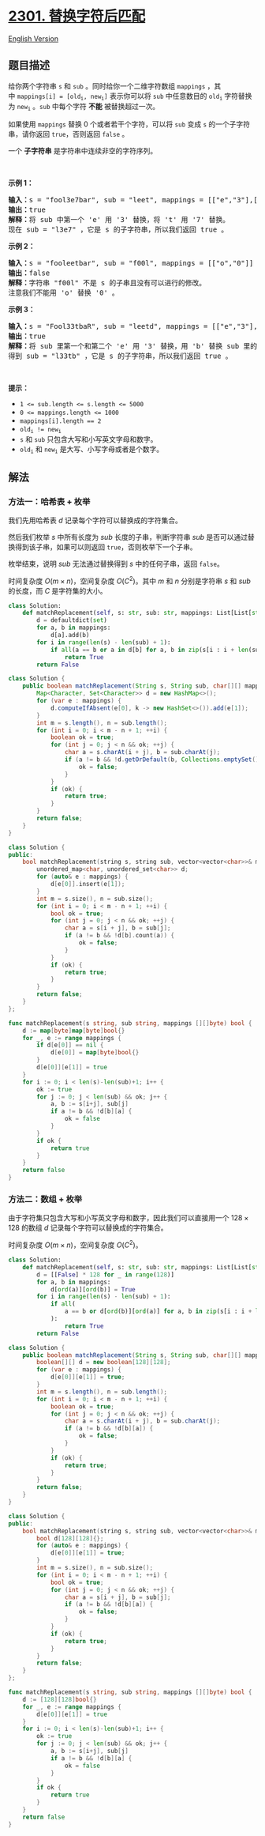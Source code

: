 # [2301. 替换字符后匹配](https://leetcode.cn/problems/match-substring-after-replacement)

[English Version](/solution/2300-2399/2301.Match%20Substring%20After%20Replacement/README_EN.md)

<!-- tags:数组,哈希表,字符串,字符串匹配 -->

## 题目描述

<!-- 这里写题目描述 -->

<p>给你两个字符串&nbsp;<code>s</code> 和&nbsp;<code>sub</code>&nbsp;。同时给你一个二维字符数组&nbsp;<code>mappings</code> ，其中&nbsp;<code>mappings[i] = [old<sub>i</sub>, new<sub>i</sub>]</code>&nbsp;表示你可以将&nbsp;<code>sub</code>&nbsp;中任意数目的&nbsp;<code>old<sub>i</sub></code>&nbsp;字符替换为&nbsp;<code>new<sub>i</sub></code>&nbsp;。<code>sub</code>&nbsp;中每个字符 <b>不能</b>&nbsp;被替换超过一次。</p>

<p>如果使用 <code>mappings</code>&nbsp;替换 0 个或者若干个字符，可以将 <code>sub</code>&nbsp;变成 <code>s</code>&nbsp;的一个子字符串，请你返回&nbsp;<code>true</code>，否则返回&nbsp;<code>false</code>&nbsp;。</p>

<p>一个 <strong>子字符串</strong>&nbsp;是字符串中连续非空的字符序列。</p>

<p>&nbsp;</p>

<p><strong>示例 1：</strong></p>

<pre>
<b>输入：</b>s = "fool3e7bar", sub = "leet", mappings = [["e","3"],["t","7"],["t","8"]]
<b>输出：</b>true
<b>解释：</b>将 sub 中第一个 'e' 用 '3' 替换，将 't' 用 '7' 替换。
现在 sub = "l3e7" ，它是 s 的子字符串，所以我们返回 true 。</pre>

<p><strong>示例 2：</strong></p>

<pre>
<b>输入：</b>s = "fooleetbar", sub = "f00l", mappings = [["o","0"]]
<b>输出：</b>false
<b>解释：</b>字符串 "f00l" 不是 s 的子串且没有可以进行的修改。
注意我们不能用 'o' 替换 '0' 。
</pre>

<p><strong>示例 3：</strong></p>

<pre>
<b>输入：</b>s = "Fool33tbaR", sub = "leetd", mappings = [["e","3"],["t","7"],["t","8"],["d","b"],["p","b"]]
<b>输出：</b>true
<b>解释：</b>将 sub 里第一个和第二个 'e' 用 '3' 替换，用 'b' 替换 sub 里的 'd' 。
得到 sub = "l33tb" ，它是 s 的子字符串，所以我们返回 true 。
</pre>

<p>&nbsp;</p>

<p><strong>提示：</strong></p>

<ul>
	<li><code>1 &lt;= sub.length &lt;= s.length &lt;= 5000</code></li>
	<li><code>0 &lt;= mappings.length &lt;= 1000</code></li>
	<li><code>mappings[i].length == 2</code></li>
	<li><code>old<sub>i</sub> != new<sub>i</sub></code></li>
	<li><code>s</code> 和&nbsp;<code>sub</code>&nbsp;只包含大写和小写英文字母和数字。</li>
	<li><code>old<sub>i</sub></code> 和&nbsp;<code>new<sub>i</sub></code>&nbsp;是大写、小写字母或者是个数字。</li>
</ul>

## 解法

### 方法一：哈希表 + 枚举

我们先用哈希表 $d$ 记录每个字符可以替换成的字符集合。

然后我们枚举 $s$ 中所有长度为 $sub$ 长度的子串，判断字符串 $sub$ 是否可以通过替换得到该子串，如果可以则返回 `true`，否则枚举下一个子串。

枚举结束，说明 $sub$ 无法通过替换得到 $s$ 中的任何子串，返回 `false`。

时间复杂度 $O(m \times n)$，空间复杂度 $O(C^2)$。其中 $m$ 和 $n$ 分别是字符串 $s$ 和 $sub$ 的长度，而 $C$ 是字符集的大小。

<!-- tabs:start -->

```python
class Solution:
    def matchReplacement(self, s: str, sub: str, mappings: List[List[str]]) -> bool:
        d = defaultdict(set)
        for a, b in mappings:
            d[a].add(b)
        for i in range(len(s) - len(sub) + 1):
            if all(a == b or a in d[b] for a, b in zip(s[i : i + len(sub)], sub)):
                return True
        return False
```

```java
class Solution {
    public boolean matchReplacement(String s, String sub, char[][] mappings) {
        Map<Character, Set<Character>> d = new HashMap<>();
        for (var e : mappings) {
            d.computeIfAbsent(e[0], k -> new HashSet<>()).add(e[1]);
        }
        int m = s.length(), n = sub.length();
        for (int i = 0; i < m - n + 1; ++i) {
            boolean ok = true;
            for (int j = 0; j < n && ok; ++j) {
                char a = s.charAt(i + j), b = sub.charAt(j);
                if (a != b && !d.getOrDefault(b, Collections.emptySet()).contains(a)) {
                    ok = false;
                }
            }
            if (ok) {
                return true;
            }
        }
        return false;
    }
}
```

```cpp
class Solution {
public:
    bool matchReplacement(string s, string sub, vector<vector<char>>& mappings) {
        unordered_map<char, unordered_set<char>> d;
        for (auto& e : mappings) {
            d[e[0]].insert(e[1]);
        }
        int m = s.size(), n = sub.size();
        for (int i = 0; i < m - n + 1; ++i) {
            bool ok = true;
            for (int j = 0; j < n && ok; ++j) {
                char a = s[i + j], b = sub[j];
                if (a != b && !d[b].count(a)) {
                    ok = false;
                }
            }
            if (ok) {
                return true;
            }
        }
        return false;
    }
};
```

```go
func matchReplacement(s string, sub string, mappings [][]byte) bool {
	d := map[byte]map[byte]bool{}
	for _, e := range mappings {
		if d[e[0]] == nil {
			d[e[0]] = map[byte]bool{}
		}
		d[e[0]][e[1]] = true
	}
	for i := 0; i < len(s)-len(sub)+1; i++ {
		ok := true
		for j := 0; j < len(sub) && ok; j++ {
			a, b := s[i+j], sub[j]
			if a != b && !d[b][a] {
				ok = false
			}
		}
		if ok {
			return true
		}
	}
	return false
}
```

<!-- tabs:end -->

### 方法二：数组 + 枚举

由于字符集只包含大写和小写英文字母和数字，因此我们可以直接用一个 $128 \times 128$ 的数组 $d$ 记录每个字符可以替换成的字符集合。

时间复杂度 $O(m \times n)$，空间复杂度 $O(C^2)$。

<!-- tabs:start -->

```python
class Solution:
    def matchReplacement(self, s: str, sub: str, mappings: List[List[str]]) -> bool:
        d = [[False] * 128 for _ in range(128)]
        for a, b in mappings:
            d[ord(a)][ord(b)] = True
        for i in range(len(s) - len(sub) + 1):
            if all(
                a == b or d[ord(b)][ord(a)] for a, b in zip(s[i : i + len(sub)], sub)
            ):
                return True
        return False
```

```java
class Solution {
    public boolean matchReplacement(String s, String sub, char[][] mappings) {
        boolean[][] d = new boolean[128][128];
        for (var e : mappings) {
            d[e[0]][e[1]] = true;
        }
        int m = s.length(), n = sub.length();
        for (int i = 0; i < m - n + 1; ++i) {
            boolean ok = true;
            for (int j = 0; j < n && ok; ++j) {
                char a = s.charAt(i + j), b = sub.charAt(j);
                if (a != b && !d[b][a]) {
                    ok = false;
                }
            }
            if (ok) {
                return true;
            }
        }
        return false;
    }
}
```

```cpp
class Solution {
public:
    bool matchReplacement(string s, string sub, vector<vector<char>>& mappings) {
        bool d[128][128]{};
        for (auto& e : mappings) {
            d[e[0]][e[1]] = true;
        }
        int m = s.size(), n = sub.size();
        for (int i = 0; i < m - n + 1; ++i) {
            bool ok = true;
            for (int j = 0; j < n && ok; ++j) {
                char a = s[i + j], b = sub[j];
                if (a != b && !d[b][a]) {
                    ok = false;
                }
            }
            if (ok) {
                return true;
            }
        }
        return false;
    }
};
```

```go
func matchReplacement(s string, sub string, mappings [][]byte) bool {
	d := [128][128]bool{}
	for _, e := range mappings {
		d[e[0]][e[1]] = true
	}
	for i := 0; i < len(s)-len(sub)+1; i++ {
		ok := true
		for j := 0; j < len(sub) && ok; j++ {
			a, b := s[i+j], sub[j]
			if a != b && !d[b][a] {
				ok = false
			}
		}
		if ok {
			return true
		}
	}
	return false
}
```

<!-- tabs:end -->

<!-- end -->
